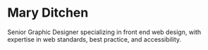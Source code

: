 # Mary Ditchen
Senior Graphic Designer specializing in front end web design, with expertise in web standards, best practice, and accessibility.
